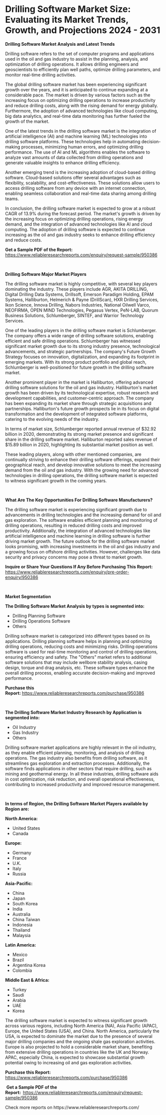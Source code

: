 <p><h1>Drilling Software Market Size: Evaluating its Market Trends, Growth, and Projections 2024 - 2031</h1></p><p><strong>Drilling Software Market Analysis and Latest Trends</strong></p>
<p><p>Drilling software refers to the set of computer programs and applications used in the oil and gas industry to assist in the planning, analysis, and optimization of drilling operations. It allows drilling engineers and geoscientists to efficiently plan well paths, optimize drilling parameters, and monitor real-time drilling activities.</p><p>The global drilling software market has been experiencing significant growth over the years, and it is anticipated to continue expanding at a considerable pace. The market is driven by various factors such as the increasing focus on optimizing drilling operations to increase productivity and reduce drilling costs, along with the rising demand for energy globally. Furthermore, the adoption of advanced technologies like cloud computing, big data analytics, and real-time data monitoring has further fueled the growth of the market.</p><p>One of the latest trends in the drilling software market is the integration of artificial intelligence (AI) and machine learning (ML) technologies into drilling software platforms. These technologies help in automating decision-making processes, minimizing human errors, and optimizing drilling performance. The use of AI and ML algorithms enables the software to analyze vast amounts of data collected from drilling operations and generate valuable insights to enhance drilling efficiency.</p><p>Another emerging trend is the increasing adoption of cloud-based drilling software. Cloud-based solutions offer several advantages such as flexibility, scalability, and cost-effectiveness. These solutions allow users to access drilling software from any device with an internet connection, enabling seamless collaboration and real-time data sharing among drilling teams.</p><p>In conclusion, the drilling software market is expected to grow at a robust CAGR of 13.9% during the forecast period. The market's growth is driven by the increasing focus on optimizing drilling operations, rising energy demand, and the integration of advanced technologies like AI and cloud computing. The adoption of drilling software is expected to continue increasing as the oil and gas industry seeks to enhance drilling efficiency and reduce costs.</p></p>
<p><strong>Get a Sample PDF of the Report:&nbsp;</strong> <a href="https://www.reliableresearchreports.com/enquiry/request-sample/950386">https://www.reliableresearchreports.com/enquiry/request-sample/950386</a></p>
<p>&nbsp;</p>
<p><strong>Drilling Software Major Market Players</strong></p>
<p><p>The drilling software market is highly competitive, with several key players dominating the industry. These players include AGR, AKITA DRILLING, Digital Drilling Data Systems, Drillsoft, Emerson Paradigm Holding, EPAM Systems, Halliburton, Helmerich & Payne (DrillScan), HXR Drilling Services, Ikon Science, Innova Drilling, Nabors Industries, National Oilwell Varco, NEOFIRMA, OPEN MIND Technologies, Pegasus Vertex, PeN-LAB, Quorum Business Solutions, Schlumberger, SINTEF, and Warrior Technology Services.</p><p>One of the leading players in the drilling software market is Schlumberger. The company offers a wide range of drilling software solutions, enabling efficient and safe drilling operations. Schlumberger has witnessed significant market growth due to its strong industry presence, technological advancements, and strategic partnerships. The company's Future Growth Strategy focuses on innovation, digitalization, and expanding its footprint in emerging markets. With its strong product portfolio and global reach, Schlumberger is well-positioned for future growth in the drilling software market.</p><p>Another prominent player in the market is Halliburton, offering advanced drilling software solutions for the oil and gas industry. Halliburton's market growth has been driven by its technological expertise, robust research and development capabilities, and customer-centric approach. The company has been expanding its market share through strategic acquisitions and partnerships. Halliburton's future growth prospects lie in its focus on digital transformation and the development of integrated software platforms, catering to the evolving needs of the industry.</p><p>In terms of market size, Schlumberger reported annual revenue of $32.92 billion in 2020, demonstrating its strong market presence and significant share in the drilling software market. Halliburton reported sales revenue of $15.89 billion in 2020, highlighting its substantial market position as well.</p><p>These leading players, along with other mentioned companies, are continually striving to enhance their drilling software offerings, expand their geographical reach, and develop innovative solutions to meet the increasing demand from the oil and gas industry. With the growing need for advanced technologies in drilling operations, the drilling software market is expected to witness significant growth in the coming years.</p></p>
<p>&nbsp;</p>
<p><strong>What Are The Key Opportunities For Drilling Software Manufacturers?</strong></p>
<p><p>The drilling software market is experiencing significant growth due to advancements in drilling technologies and the increasing demand for oil and gas exploration. The software enables efficient planning and monitoring of drilling operations, resulting in reduced drilling costs and improved productivity. Additionally, the integration of advanced technologies like artificial intelligence and machine learning in drilling software is further driving market growth. The future outlook for the drilling software market looks promising, with increasing investments in the oil and gas industry and a growing focus on offshore drilling activities. However, challenges like data security and privacy concerns may pose a threat to market growth.</p></p>
<p><strong>Inquire or Share Your Questions If Any Before Purchasing This Report:</strong> <a href="https://www.reliableresearchreports.com/enquiry/pre-order-enquiry/950386">https://www.reliableresearchreports.com/enquiry/pre-order-enquiry/950386</a></p>
<p>&nbsp;</p>
<p><strong>Market Segmentation</strong></p>
<p><strong>The Drilling Software Market Analysis by types is segmented into:</strong></p>
<p><ul><li>Drilling Planning Software</li><li>Drilling Operations Software</li><li>Others</li></ul></p>
<p><p>Drilling software market is categorized into different types based on its applications. Drilling planning software helps in planning and optimizing drilling operations, reducing costs and minimizing risks. Drilling operations software is used for real-time monitoring and control of drilling operations, ensuring efficiency and safety. The "Others" market refers to additional software solutions that may include wellbore stability analysis, casing design, torque and drag analysis, etc. These software types enhance the overall drilling process, enabling accurate decision-making and improved performance.</p></p>
<p><strong>Purchase this Report:&nbsp;</strong><a href="https://www.reliableresearchreports.com/purchase/950386">https://www.reliableresearchreports.com/purchase/950386</a></p>
<p>&nbsp;</p>
<p><strong>The Drilling Software Market Industry Research by Application is segmented into:</strong></p>
<p><ul><li>Oil Industry</li><li>Gas Industry</li><li>Others</li></ul></p>
<p><p>Drilling software market applications are highly relevant in the oil industry, as they enable efficient planning, monitoring, and analysis of drilling operations. The gas industry also benefits from drilling software, as it streamlines gas exploration and extraction processes. Additionally, the software finds applications in other sectors that require drilling, such as mining and geothermal energy. In all these industries, drilling software aids in cost optimization, risk reduction, and overall operational effectiveness, contributing to increased productivity and improved resource management.</p></p>
<p>&nbsp;</p>
<p><strong>In terms of Region, the Drilling Software Market Players available by Region are:</strong></p>
<p>
    <p> <strong> North America: </strong>
        <ul>
            <li>United States</li>
            <li>Canada</li>
        </ul>
        </p> 
    <p> <strong> Europe: </strong>
        <ul>
            <li>Germany</li>
            <li>France</li>
            <li>U.K.</li>
            <li>Italy</li>
            <li>Russia</li>
        </ul>
        </p> 
    <p> <strong> Asia-Pacific: </strong>
        <ul>
            <li>China</li>
            <li>Japan</li>
            <li>South Korea</li>
            <li>India</li>
            <li>Australia</li>
            <li>China Taiwan</li>
            <li>Indonesia</li>
            <li>Thailand</li>
            <li>Malaysia</li>
        </ul>
        </p> 
    <p> <strong> Latin America: </strong>
        <ul>
            <li>Mexico</li>
            <li>Brazil</li>
            <li>Argentina Korea</li>
            <li>Colombia</li>
        </ul>
        </p> 
    <p> <strong> Middle East & Africa: </strong>
        <ul>
            <li>Turkey</li>
            <li>Saudi</li>
            <li>Arabia</li>
            <li>UAE</li>
            <li>Korea</li>
        </ul>
    </p>
    </p>
<p><p>The drilling software market is expected to witness significant growth across various regions, including North America (NA), Asia Pacific (APAC), Europe, the United States (USA), and China. North America, particularly the USA, is expected to dominate the market due to the presence of several major drilling companies and the ongoing shale gas exploration activities. Europe is also projected to hold a considerable market share, benefiting from extensive drilling operations in countries like the UK and Norway. APAC, especially China, is expected to showcase substantial growth potential owing to increasing oil and gas exploration activities.</p></p>
<p><strong>Purchase this Report: </strong><a href="https://www.reliableresearchreports.com/purchase/950386">https://www.reliableresearchreports.com/purchase/950386</a></p>
<p>&nbsp;<strong>Get a Sample PDF of the Report:&nbsp;&nbsp;</strong><a href="https://www.reliableresearchreports.com/enquiry/request-sample/950386">https://www.reliableresearchreports.com/enquiry/request-sample/950386</a></p>
<p><strong></strong></p>
<p>Check more reports on https://www.reliableresearchreports.com/</p>
